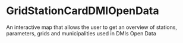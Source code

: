 # GridStationCardDMIOpenData
An interactive map that allows the user to get an overview of stations, parameters, grids and municipalities used in DMIs Open Data
